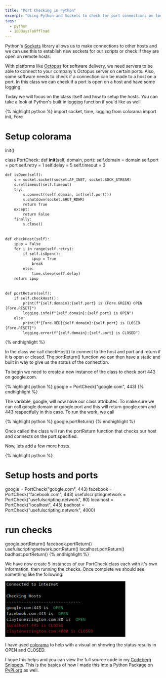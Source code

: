 ```yaml
---
title: "Port Checking in Python"
excerpt: "Using Python and Sockets to check for port connections on local and remotes hosts"
tags: 
  - python
  - 100DaysToOffload    
---
```


Python's [Sockets](https://docs.python.org/3/library/socket.html) library allows us to make connections to other hosts and we can use this to establish new sockets for our scripts or check if they are open on remote hosts.

With platforms like [Octopus](https://octopus.com/) for software delivery, we need servers to be able to connect to your company's Octopus server on certain ports. Also, some software needs to check if a connection can be made to a host on a port. In this class we can check if a port is open on a host and have some logging.

Today we will focus on the class itself and how to setup the hosts. You can take a look at Python's built in [logging](https://docs.python.org/3/library/logging.html) function if you'd like as well.

{% highlight python %}
import socket, time, logging
from colorama import init, Fore

# Setup colorama
init()

class PortCheck:
    def __init__(self, domain, port):
        self.domain = domain
        self.port = port
        self.retry = 1
        self.delay = 5
        self.timeout = 3


    def isOpen(self):
        s = socket.socket(socket.AF_INET, socket.SOCK_STREAM)
        s.settimeout(self.timeout)
        try:
            s.connect((self.domain, int(self.port)))
            s.shutdown(socket.SHUT_RDWR)
            return True
        except:
            return False
        finally:
            s.close()


    def checkHost(self):
        ipup = False
        for i in range(self.retry):
            if self.isOpen():
                ipup = True
                break
            else:
                time.sleep(self.delay)
        return ipup
    
    
    def portReturn(self):
        if self.checkHost():
            print(f"{self.domain}:{self.port} is {Fore.GREEN} OPEN {Fore.RESET}")
            logging.info(f"{self.domain}:{self.port} is OPEN")
        else:
            print(f"{Fore.RED}{self.domain}:{self.port} is CLOSED {Fore.RESET}")
            logging.error(f"{self.domain}:{self.port} is CLOSED")
{% endhighlight %}

In the class we call checkHost() to connect to the host and port and return if it is open or closed. The portReturn() function we can then have a static and built in way to give us the status of the connection.

To begin we need to create a new instance of the class to check port 443 on google.com.

{% highlight python %}
google = PortCheck("google.com", 443)
{% endhighlight %}

The variable, google, will now have our class attributes. To make sure we can call google.domain or google.port and this will return google.com and 443 respectfully in this case. To run the work, we call

{% highlight python %}
google.portReturn()
{% endhighlight %}

Once called the class will run the portReturn function that checks our host and connects on the port specified. 

Now, lets add a few more hosts.

{% highlight python %}
# Setup hosts and ports
google = PortCheck("google.com", 443)
facebook = PortCheck("facebook.com", 443)
usefulscriptingnetwork = PortCheck("usefulscripting.network", 80)
localhost = PortCheck("localhost", 445)
badhost = PortCheck("usefulscripting.network", 4000)

# run checks
google.portReturn()
facebook.portReturn()
usefulscriptingnetwork.portReturn()
localhost.portReturn()
badhost.portReturn()
{% endhighlight %}

We have now create 5 instances of our PortCheck class each with it's own information, then running the checks. Once complete we should see something like the following.

![](/static/images/posts/python-socket-connection.png)

I have used [colorama](https://pypi.org/project/colorama/) to help with a visual on showing the status results in OPEN and CLOSED.

I hope this helps and you can view the full source code in my [Codeberg Snippets](https://codeberg.org/cjerrington/snippets/src/branch/main/python/portcheck.py). This is the basics of how I made this into a Python Package on [PyPi.org](https://pypi.org/project/netutil/) as well.